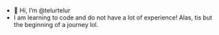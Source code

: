 - 👋 Hi, I’m @telurtelur
- I am learning to code and do not have a lot of experience! Alas, tis but the beginning of a journey lol.

<!---
telurtelur/telurtelur is a ✨ special ✨ repository because its `README.md` (this file) appears on your GitHub profile.
You can click the Preview link to take a look at your changes.
--->

